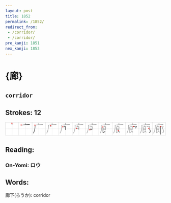 ```yaml
---
layout: post
title: 1852
permalink: /1852/
redirect_from:
 - /corridor/
 - /corridor/
pre_kanji: 1851
nex_kanji: 1853
---
```


# {廊}

## `corridor`

## Strokes: 12

<div class="stroke"><img src="../images/E5BB8A.png" /></div>

## Reading:

### On-Yomi: ロウ

## Words:

廊下(ろうか): corridor
